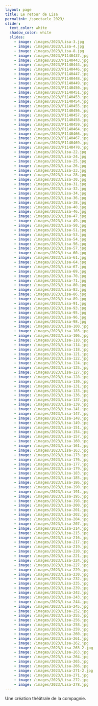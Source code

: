 ```yaml
---
layout: page
title: Le retour de Lisa
permalink: /spectacle_2023/
slider:
  text_color: white
  shadow_color: white
  slides:
    - image: /images/2023/Lisa-3.jpg
    - image: /images/2023/Lisa-4.jpg
    - image: /images/2023/Lisa-8.jpg
    - image: /images/2023/P1140437.jpg
    - image: /images/2023/P1140443.jpg
    - image: /images/2023/P1140444.jpg
    - image: /images/2023/P1140446.jpg
    - image: /images/2023/P1140447.jpg
    - image: /images/2023/P1140448.jpg
    - image: /images/2023/P1140449.jpg
    - image: /images/2023/P1140450.jpg
    - image: /images/2023/P1140451.jpg
    - image: /images/2023/P1140453.jpg
    - image: /images/2023/P1140454.jpg
    - image: /images/2023/P1140455.jpg
    - image: /images/2023/P1140456.jpg
    - image: /images/2023/P1140457.jpg
    - image: /images/2023/P1140458.jpg
    - image: /images/2023/P1140459.jpg
    - image: /images/2023/P1140464.jpg
    - image: /images/2023/P1140466.jpg
    - image: /images/2023/P1140467.jpg
    - image: /images/2023/P1140469.jpg
    - image: /images/2023/P1140470.jpg
    - image: /images/2023/Lisa-22.jpg
    - image: /images/2023/Lisa-24.jpg
    - image: /images/2023/Lisa-25.jpg
    - image: /images/2023/Lisa-26.jpg
    - image: /images/2023/Lisa-23.jpg
    - image: /images/2023/Lisa-28.jpg
    - image: /images/2023/Lisa-30.jpg
    - image: /images/2023/Lisa-31.jpg
    - image: /images/2023/Lisa-32.jpg
    - image: /images/2023/Lisa-34.jpg
    - image: /images/2023/Lisa-36.jpg
    - image: /images/2023/Lisa-38.jpg
    - image: /images/2023/Lisa-40.jpg
    - image: /images/2023/Lisa-46.jpg
    - image: /images/2023/Lisa-47.jpg
    - image: /images/2023/Lisa-49.jpg
    - image: /images/2023/Lisa-50.jpg
    - image: /images/2023/Lisa-51.jpg
    - image: /images/2023/Lisa-53.jpg
    - image: /images/2023/Lisa-54.jpg
    - image: /images/2023/Lisa-56.jpg
    - image: /images/2023/Lisa-57.jpg
    - image: /images/2023/Lisa-60.jpg
    - image: /images/2023/Lisa-61.jpg
    - image: /images/2023/Lisa-64.jpg
    - image: /images/2023/Lisa-67.jpg
    - image: /images/2023/Lisa-69.jpg
    - image: /images/2023/Lisa-70.jpg
    - image: /images/2023/Lisa-71.jpg
    - image: /images/2023/Lisa-80.jpg
    - image: /images/2023/Lisa-83.jpg
    - image: /images/2023/Lisa-86.jpg
    - image: /images/2023/Lisa-89.jpg
    - image: /images/2023/Lisa-91.jpg
    - image: /images/2023/Lisa-93.jpg
    - image: /images/2023/Lisa-95.jpg
    - image: /images/2023/Lisa-96.jpg
    - image: /images/2023/Lisa-98.jpg
    - image: /images/2023/Lisa-100.jpg
    - image: /images/2023/Lisa-103.jpg
    - image: /images/2023/Lisa-106.jpg
    - image: /images/2023/Lisa-110.jpg
    - image: /images/2023/Lisa-114.jpg
    - image: /images/2023/Lisa-118.jpg
    - image: /images/2023/Lisa-121.jpg
    - image: /images/2023/Lisa-122.jpg
    - image: /images/2023/Lisa-124.jpg
    - image: /images/2023/Lisa-125.jpg
    - image: /images/2023/Lisa-127.jpg
    - image: /images/2023/Lisa-128.jpg
    - image: /images/2023/Lisa-130.jpg
    - image: /images/2023/Lisa-131.jpg
    - image: /images/2023/Lisa-133.jpg
    - image: /images/2023/Lisa-136.jpg
    - image: /images/2023/Lisa-137.jpg
    - image: /images/2023/Lisa-139.jpg
    - image: /images/2023/Lisa-141.jpg
    - image: /images/2023/Lisa-147.jpg
    - image: /images/2023/Lisa-148.jpg
    - image: /images/2023/Lisa-149.jpg
    - image: /images/2023/Lisa-151.jpg
    - image: /images/2023/Lisa-154.jpg
    - image: /images/2023/Lisa-157.jpg
    - image: /images/2023/Lisa-160.jpg
    - image: /images/2023/Lisa-161.jpg
    - image: /images/2023/Lisa-163.jpg
    - image: /images/2023/Lisa-173.jpg
    - image: /images/2023/Lisa-176.jpg
    - image: /images/2023/Lisa-177.jpg
    - image: /images/2023/Lisa-179.jpg
    - image: /images/2023/Lisa-183.jpg
    - image: /images/2023/Lisa-185.jpg
    - image: /images/2023/Lisa-186.jpg
    - image: /images/2023/Lisa-190.jpg
    - image: /images/2023/Lisa-191.jpg
    - image: /images/2023/Lisa-195.jpg
    - image: /images/2023/Lisa-198.jpg
    - image: /images/2023/Lisa-200.jpg
    - image: /images/2023/Lisa-201.jpg
    - image: /images/2023/Lisa-202.jpg
    - image: /images/2023/Lisa-204.jpg
    - image: /images/2023/Lisa-207.jpg
    - image: /images/2023/Lisa-214.jpg
    - image: /images/2023/Lisa-215.jpg
    - image: /images/2023/Lisa-216.jpg
    - image: /images/2023/Lisa-217.jpg
    - image: /images/2023/Lisa-219.jpg
    - image: /images/2023/Lisa-220.jpg
    - image: /images/2023/Lisa-221.jpg
    - image: /images/2023/Lisa-224.jpg
    - image: /images/2023/Lisa-227.jpg
    - image: /images/2023/Lisa-229.jpg
    - image: /images/2023/Lisa-230.jpg
    - image: /images/2023/Lisa-232.jpg
    - image: /images/2023/Lisa-235.jpg
    - image: /images/2023/Lisa-239.jpg
    - image: /images/2023/Lisa-242.jpg
    - image: /images/2023/Lisa-243.jpg
    - image: /images/2023/Lisa-244.jpg
    - image: /images/2023/Lisa-245.jpg
    - image: /images/2023/Lisa-252.jpg
    - image: /images/2023/Lisa-255.jpg
    - image: /images/2023/Lisa-256.jpg
    - image: /images/2023/Lisa-258.jpg
    - image: /images/2023/Lisa-259.jpg
    - image: /images/2023/Lisa-260.jpg
    - image: /images/2023/Lisa-261.jpg
    - image: /images/2023/Lisa-262.jpg
    - image: /images/2023/Lisa-263-2.jpg
    - image: /images/2023/Lisa-263.jpg
    - image: /images/2023/Lisa-264.jpg
    - image: /images/2023/Lisa-265.jpg
    - image: /images/2023/Lisa-266.jpg
    - image: /images/2023/Lisa-271-2.jpg
    - image: /images/2023/Lisa-271.jpg
    - image: /images/2023/Lisa-272.jpg
    - image: /images/2023/Lisa-278.jpg
---
```


Une création théâtrale de la compagnie.
